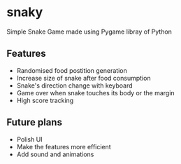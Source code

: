 # snaky

Simple Snake Game made using Pygame libray of Python

## Features
* Randomised food postition generation
* Increase size of snake after food consumption
* Snake's direction change with keyboard
* Game over when snake touches its body or the margin
* High score tracking

## Future plans
* Polish UI
* Make the features more efficient
* Add sound and animations